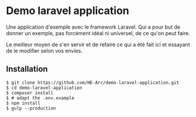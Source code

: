 # Demo laravel application

Une application d'exemple avec le framework Laravel. Qui a pour but de donner
un exemple, pas forcément idéal ni universel, de ce qu'on peut faire.

Le meilleur moyen de s'en servir et de refaire ce qui a été fait ici et
essayant de le modifier selon vos envies.

## Installation

```shell
$ git clone https://github.com/HE-Arc/demo-laravel-application.git
$ cd demo-laravel-application
$ composer install
$ # adapt the .env.example
$ npm install
$ gulp --production
```
